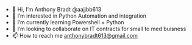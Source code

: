 - 👋 Hi, I’m Anthony Bradt @aajjbb613
- 👀 I’m interested in Python Automation and integration 
- 🌱 I’m currently learning Powershell + Python
- 💞️ I’m looking to collaborate on IT contracts for small to med buisness
- 📫 How to reach me anthonybradt613@gmail.com

<!---
NoLivesMatter420/NoLivesMatter420 is a ✨ special ✨ repository because its `README.md` (this file) appears on your GitHub profile.
You can click the Preview link to take a look at your changes.
--->
